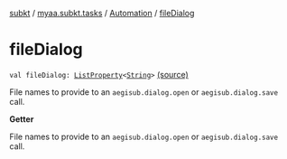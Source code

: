 [subkt](../../index.md) / [myaa.subkt.tasks](../index.md) / [Automation](index.md) / [fileDialog](./file-dialog.md)

# fileDialog

`val fileDialog: `[`ListProperty`](https://docs.gradle.org/current/javadoc/org/gradle/api/provider/ListProperty.html)`<`[`String`](https://kotlinlang.org/api/latest/jvm/stdlib/kotlin/-string/index.html)`>` [(source)](https://github.com/Myaamori/SubKt/blob/0.1.12/src/main/kotlin/myaa/subkt/tasks/asstasks.kt#L726)

File names to provide to an `aegisub.dialog.open` or `aegisub.dialog.save` call.

**Getter**

File names to provide to an `aegisub.dialog.open` or `aegisub.dialog.save` call.

